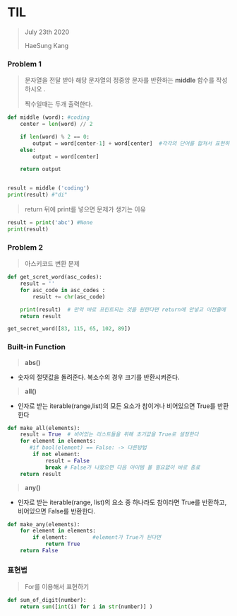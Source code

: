 # TIL

>July 23th 2020
>
>HaeSung Kang



### Problem 1

> 문자열을 전달 받아 해당 문자열의 정중앙 문자를 반환하는 **middle** 함수를 작성하시오 .
>
> 짝수일때는 두개 출력한다.

```python
def middle (word): #coding
    center = len(word) // 2 

    if len(word) % 2 == 0: 
        output = word[center-1] + word[center]  #각각의 단어를 합쳐서 표현하고 싶을때 +이용하기
    else: 
        output = word[center]

    return output        


result = middle ('coding')
print(result) #"di"
```

>return 뒤에 print를 넣으면 문제가 생기는 이유

```python
result = print('abc') #None
print(result)
```



### Problem 2

> 아스키코드 변환 문제

```python
def get_scret_word(asc_codes):
	result = ''
    for asc_code in asc_codes :
        result += chr(asc_code)

    print(result)  # 만약 바로 프린트되는 것을 원한다면 return에 안넣고 이전줄에 넣기
    return result

get_secret_word([83, 115, 65, 102, 89])
```





### Built-in Function

> **abs()**

- 숫자의 절댓값을 돌려준다. 복소수의 경우 크기를 반환시켜준다.



> **all()**

- 인자로 받는 iterable(range,list)의 모든 요소가 참이거나 비어있으면 True를 반환한다

```python
def make_all(elements):
    result = True  # 비어있는 리스트들을 위해 초기값을 True로 설정한다
    for element in elements:
       #if bool(element) == False: -> 다른방법
        if not element:
            result = False
            break # False가 나왔으면 다음 아이템 볼 필요없이 바로 종료
    return result
```



> **any()**

- 인자로 받는 iterable(range, list)의 요소 중 하나라도 참이라면 True를 반환하고, 비어있으면 False를 반환한다.

```python
def make_any(elements):
    for element in elements:
        if element:        #element가 True가 된다면
            return True       
    return False
```



### 표현법

>For를 이용해서 표현하기

```python
def sum_of_digit(number):
    return sum([int(i) for i in str(number)] )
```

